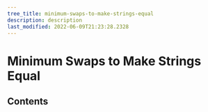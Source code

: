 ```yaml
---
tree_title: minimum-swaps-to-make-strings-equal
description: description
last_modified: 2022-06-09T21:23:28.2328
---
```


# Minimum Swaps to Make Strings Equal

## Contents
